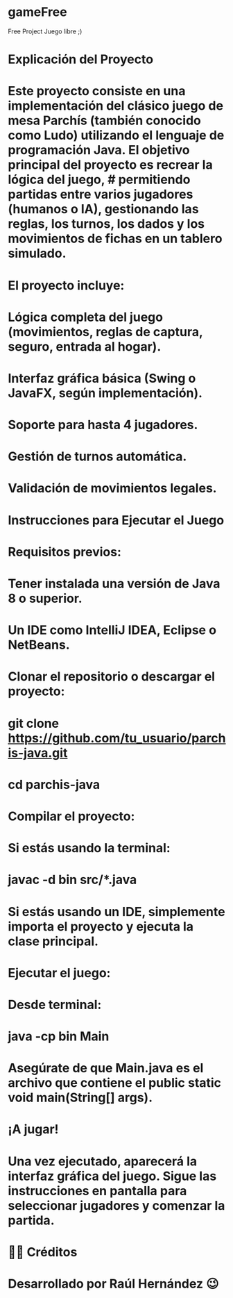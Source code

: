 # gameFree
Free Project Juego libre ;)

# Explicación del Proyecto

# Este proyecto consiste en una implementación del clásico juego de mesa Parchís (también conocido como Ludo) utilizando el lenguaje de programación Java. El objetivo principal del proyecto es recrear la lógica del juego, # permitiendo partidas entre varios jugadores (humanos o IA), gestionando las reglas, los turnos, los dados y los movimientos de fichas en un tablero simulado.

# El proyecto incluye:

# Lógica completa del juego (movimientos, reglas de captura, seguro, entrada al hogar).

# Interfaz gráfica básica (Swing o JavaFX, según implementación).

# Soporte para hasta 4 jugadores.

# Gestión de turnos automática.

# Validación de movimientos legales.

# Instrucciones para Ejecutar el Juego

# Requisitos previos:

# Tener instalada una versión de Java 8 o superior.

# Un IDE como IntelliJ IDEA, Eclipse o NetBeans.

# Clonar el repositorio o descargar el proyecto:

# git clone https://github.com/tu_usuario/parchis-java.git
# cd parchis-java

# Compilar el proyecto:

# Si estás usando la terminal:

# javac -d bin src/*.java

# Si estás usando un IDE, simplemente importa el proyecto y ejecuta la clase principal.

# Ejecutar el juego:

# Desde terminal:

# java -cp bin Main

# Asegúrate de que Main.java es el archivo que contiene el public static void main(String[] args).

# ¡A jugar!

# Una vez ejecutado, aparecerá la interfaz gráfica del juego. Sigue las instrucciones en pantalla para seleccionar jugadores y comenzar la partida.

# 🧑‍💻 Créditos

# Desarrollado por Raúl Hernández 😉

